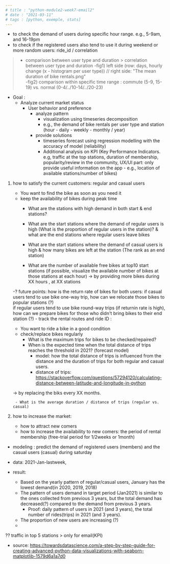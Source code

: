 ```yaml
---
# title : "python-module2-week7-email2"
# date : "2021-03-11"
# tags : [python, exemple, stats]
---
```




- to check the demand of users during specific hour range. e.g., 5-9am, and 16-19pm
- to check if the registered users also tend to use it during weekend or more random users: ride_id / correlation

> - comparison between user type and duration > correlation between user type and duration
> -fig1) left side (row: days, hourly change (x - histogram per user type)) // right side: "The mean duration of bike rentals.png"    
> -fig2) comparison within specific time range : commute (5-9, 15-19) vs. normal (0-4/../10-14/../20-23)

- Goal :
    - Analyze current market status
        - User behavior and preference 
            - analyze pattern 
                - visualization using timeseries decomposition
                - e.g., the demand of bike rentals per user type and station (hour - daily - weekly - monthly / year)
            - provide solutions 
                - timeseries forecast using regression modelling with the accuracy of model (reliability)
                - Additional analysis on KPI (Key Performance Indicators. e.g, traffic at the top stations, duration of membership, popularity/review in the community, UX/UI part: only provide useful information on the app - e.g., location of available stations/number of bikes)

1) how to satisfy the current customers: regular and casual users
    - You want to find the bike as soon as you need it
    - keep the availability of bikes during peak time 
        - What are the stations with high demand in both start & end stations?

        - What are the start stations where the demand of regular users is high (What is the proportion of regular users in the station)? & what are the end stations where regular users leave bikes
        - What are the start stations where the demand of casual users is high & how many bikes are left at the station (The rank as an end station)
        - What are the number of available free bikes at top10 start stations (if possible, visualize the available number of bikes at those stations at each hour)
    -> by providing more bikes during XX hours , at XX stations


    -? future points: how is the return rate of bikes for both users:
        if casual users tend to use bike one-way trip, how can we relocate those bikes to popular stations (?)  
        if regular users tend to use bike round-way trips (if returnin rate is high), how can we prepare bikes for those who didn't bring bikes to their end station (?)
        - track the rental routes and ride ID : 

    - You want to ride a bike in a good condition
    - check/replace bikes regularly 
        - What is the maximum trips for bikes to be checked/repaired? 
        - When is the expected time when the total distance of trips reaches the threshold in 2021? (forecast model)
            - model: how the total distance of trips is influenced from the distance and the duration of trips for both regular and casual users.
            - distance of trips: https://stackoverflow.com/questions/57294120/calculating-distance-between-latitude-and-longitude-in-python
            
    -> by replacing the biks every XX months.
 
        - What is the average duration / distance of trips (regular vs. casual)

2) how to increase the market: 
    - how to attract new comers 
    - how to increase the availability to new comers: the period of rental membership (free-trial period for 1/2weeks or 1month)

- modeling : predict the demand of registered users (members) and the casual users (casual) during saturday
- data: 2021-Jan-lastweek, 

- result: 
    - Based on the yearly pattern of regular/casual users, January has the lowest demand(in 2020, 2019, 2018)
    - The pattern of users demand in target period (Jan2021) is similar to the ones collected from previous 3 years, but the total demand has decreased(?) compared to the demand from previous 3 years. 
        - Proof: daily pattern of users in 2021 (and 3 years), the total number of rides(trips)  in 2021 (and 3 years).
    - The proportion of new users are increasing (?)
    - 

?? traffic in top 5 stations > only for email(KPI)


- source: https://towardsdatascience.com/a-step-by-step-guide-for-creating-advanced-python-data-visualizations-with-seaborn-matplotlib-1579d6a1a7d0

